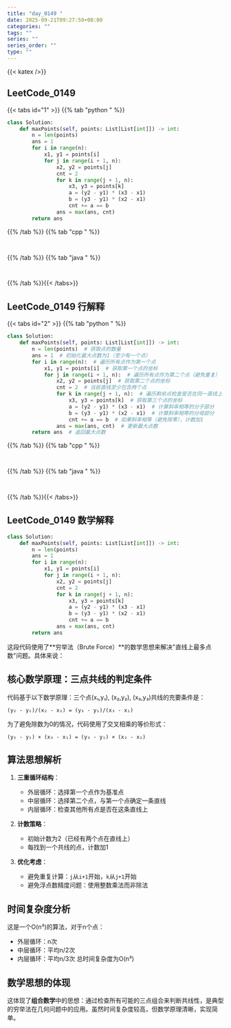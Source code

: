 ```yaml
---
title: "day_0149 "
date: 2025-09-21T09:27:59+08:00
categories: ""
tags: ""
series: ""
series_order: ""
type: ""
---
```


{{< katex />}}


## LeetCode_0149 

{{< tabs id="1" >}}
{{% tab "python " %}}

```python 
class Solution:
    def maxPoints(self, points: List[List[int]]) -> int:
        n = len(points)
        ans = 1
        for i in range(n):
            x1, y1 = points[i]
            for j in range(i + 1, n):
                x2, y2 = points[j]
                cnt = 2
                for k in range(j + 1, n):
                    x3, y3 = points[k]
                    a = (y2 - y1) * (x3 - x1)
                    b = (y3 - y1) * (x2 - x1)
                    cnt += a == b
                ans = max(ans, cnt)
        return ans 
```

{{% /tab %}}
{{% tab "cpp " %}}

```cpp 
 
```

{{% /tab %}}
{{% tab "java " %}}

```java 
 
```

{{% /tab %}}{{< /tabs>}}

## LeetCode_0149  行解释

{{< tabs id="2" >}}
{{% tab "python " %}}

```python 
class Solution:
    def maxPoints(self, points: List[List[int]]) -> int:
        n = len(points)  # 获取点的数量
        ans = 1  # 初始化最大点数为1（至少有一个点）
        for i in range(n):  # 遍历所有点作为第一个点
            x1, y1 = points[i]  # 获取第一个点的坐标
            for j in range(i + 1, n):  # 遍历所有点作为第二个点（避免重复）
                x2, y2 = points[j]  # 获取第二个点的坐标
                cnt = 2  # 当前直线至少包含两个点
                for k in range(j + 1, n):  # 遍历剩余点检查是否在同一直线上
                    x3, y3 = points[k]  # 获取第三个点的坐标
                    a = (y2 - y1) * (x3 - x1)  # 计算斜率相等的分子部分
                    b = (y3 - y1) * (x2 - x1)  # 计算斜率相等的分母部分
                    cnt += a == b  # 如果斜率相等（避免除零），计数加1
                ans = max(ans, cnt)  # 更新最大点数
        return ans  # 返回最大点数
```

{{% /tab %}}
{{% tab "cpp " %}}

```cpp 
 
```

{{% /tab %}}
{{% tab "java " %}}

```java 
 
```

{{% /tab %}}{{< /tabs>}}

## LeetCode_0149  数学解释

```python 
class Solution:
    def maxPoints(self, points: List[List[int]]) -> int:
        n = len(points)
        ans = 1
        for i in range(n):
            x1, y1 = points[i]
            for j in range(i + 1, n):
                x2, y2 = points[j]
                cnt = 2
                for k in range(j + 1, n):
                    x3, y3 = points[k]
                    a = (y2 - y1) * (x3 - x1)
                    b = (y3 - y1) * (x2 - x1)
                    cnt += a == b
                ans = max(ans, cnt)
        return ans 
```


这段代码使用了**穷举法（Brute Force）**的数学思想来解决"直线上最多点数"问题。具体来说：

## 核心数学原理：三点共线的判定条件

代码基于以下数学原理：三个点(x₁,y₁), (x₂,y₂), (x₃,y₃)共线的充要条件是：
```
(y₂ - y₁)/(x₂ - x₁) = (y₃ - y₁)/(x₃ - x₁)
```
为了避免除数为0的情况，代码使用了交叉相乘的等价形式：
```
(y₂ - y₁) × (x₃ - x₁) = (y₃ - y₁) × (x₂ - x₁)
```

## 算法思想解析

1. **三重循环结构**：
   - 外层循环：选择第一个点作为基准点
   - 中层循环：选择第二个点，与第一个点确定一条直线
   - 内层循环：检查其他所有点是否在这条直线上

2. **计数策略**：
   - 初始计数为2（已经有两个点在直线上）
   - 每找到一个共线的点，计数加1

3. **优化考虑**：
   - 避免重复计算：`j`从`i+1`开始，`k`从`j+1`开始
   - 避免浮点数精度问题：使用整数乘法而非除法

## 时间复杂度分析

这是一个O(n³)的算法，对于n个点：
- 外层循环：n次
- 中层循环：平均n/2次  
- 内层循环：平均n/3次
总时间复杂度为O(n³)

## 数学思想的体现

这体现了**组合数学**中的思想：通过检查所有可能的三点组合来判断共线性，是典型的穷举法在几何问题中的应用。虽然时间复杂度较高，但数学原理清晰，实现简单。
